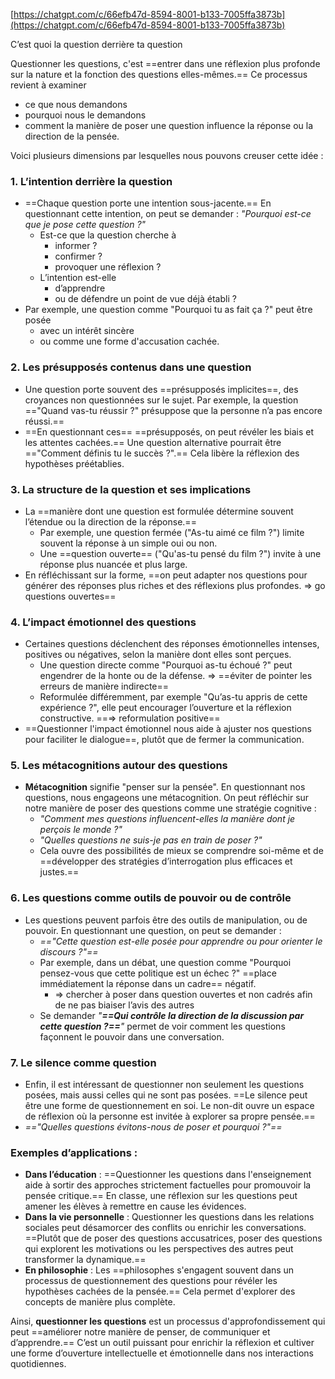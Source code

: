 [https://chatgpt.com/c/66efb47d-8594-8001-b133-7005ffa3873b](https://chatgpt.com/c/66efb47d-8594-8001-b133-7005ffa3873b)

C’est quoi la question derrière ta question

Questionner les questions, c'est ==entrer dans une réflexion plus profonde sur la nature et la fonction des questions elles-mêmes.== Ce processus revient à examiner

- ce que nous demandons
- pourquoi nous le demandons
- comment la manière de poser une question influence la réponse ou la direction de la pensée.

Voici plusieurs dimensions par lesquelles nous pouvons creuser cette idée :

### 1. **L’intention derrière la question**

- ==Chaque question porte une intention sous-jacente.== En questionnant cette intention, on peut se demander : _"Pourquoi est-ce que je pose cette question ?"_
    - Est-ce que la question cherche à
        - informer ?
        - confirmer ?
        - provoquer une réflexion ?
    - L’intention est-elle
        - d’apprendre
        - ou de défendre un point de vue déjà établi ?
- Par exemple, une question comme "Pourquoi tu as fait ça ?" peut être posée
    - avec un intérêt sincère
    - ou comme une forme d'accusation cachée.

### 2. **Les présupposés contenus dans une question**

- Une question porte souvent des ==présupposés implicites==, des croyances non questionnées sur le sujet. Par exemple, la question =="Quand vas-tu réussir ?" présuppose que la personne n’a pas encore réussi.==
- ==En questionnant ces== ==présupposés, on peut révéler les biais et les attentes cachées.== Une question alternative pourrait être =="Comment définis tu le succès ?".== Cela libère la réflexion des hypothèses préétablies.

### 3. **La structure de la question et ses implications**

- La ==manière dont une question est formulée détermine souvent l’étendue ou la direction de la réponse.==
    - Par exemple, une question fermée ("As-tu aimé ce film ?") limite souvent la réponse à un simple oui ou non.
    - Une ==question ouverte== ("Qu'as-tu pensé du film ?") invite à une réponse plus nuancée et plus large.
- En réfléchissant sur la forme, ==on peut adapter nos questions pour générer des réponses plus riches et des réflexions plus profondes. ⇒ go questions ouvertes==

### 4. **L’impact émotionnel des questions**

- Certaines questions déclenchent des réponses émotionnelles intenses, positives ou négatives, selon la manière dont elles sont perçues.
    - Une question directe comme "Pourquoi as-tu échoué ?" peut engendrer de la honte ou de la défense. ⇒ ==éviter de pointer les erreurs de manière indirecte==
    - Reformulée différemment, par exemple "Qu’as-tu appris de cette expérience ?", elle peut encourager l’ouverture et la réflexion constructive. ==⇒ reformulation positive==
- ==Questionner l'impact émotionnel nous aide à ajuster nos questions pour faciliter le dialogue==, plutôt que de fermer la communication.

### 5. **Les métacognitions autour des questions**

- **Métacognition** signifie "penser sur la pensée". En questionnant nos questions, nous engageons une métacognition. On peut réfléchir sur notre manière de poser des questions comme une stratégie cognitive :
    - _"Comment mes questions influencent-elles la manière dont je perçois le monde ?"_
    - _"Quelles questions ne suis-je pas en train de poser ?"_
    - Cela ouvre des possibilités de mieux se comprendre soi-même et de ==développer des stratégies d’interrogation plus efficaces et justes.==

### 6. **Les questions comme outils de pouvoir ou de contrôle**

- Les questions peuvent parfois être des outils de manipulation, ou de pouvoir. En questionnant une question, on peut se demander :
    - _=="Cette question est-elle posée pour apprendre ou pour orienter le discours ?"==_
    - Par exemple, dans un débat, une question comme "Pourquoi pensez-vous que cette politique est un échec ?" ==place immédiatement la réponse dans un cadre== négatif.
        - ⇒ chercher à poser dans question ouvertes et non cadrés afin de ne pas biaiser l’avis des autres
    - Se demander _"__==Qui contrôle la direction de la discussion par cette question ?==__"_ permet de voir comment les questions façonnent le pouvoir dans une conversation.

### 7. **Le silence comme question**

- Enfin, il est intéressant de questionner non seulement les questions posées, mais aussi celles qui ne sont pas posées. ==Le silence peut être une forme de questionnement en soi. Le non-dit ouvre un espace de réflexion où la personne est invitée à explorer sa propre pensée.==
- _=="Quelles questions évitons-nous de poser et pourquoi ?"==_

### Exemples d’applications :

- **Dans l’éducation** : ==Questionner les questions dans l'enseignement aide à sortir des approches strictement factuelles pour promouvoir la pensée critique.== En classe, une réflexion sur les questions peut amener les élèves à remettre en cause les évidences.
- **Dans la vie personnelle** : Questionner les questions dans les relations sociales peut désamorcer des conflits ou enrichir les conversations. ==Plutôt que de poser des questions accusatrices, poser des questions qui explorent les motivations ou les perspectives des autres peut transformer la dynamique.==
- **En philosophie** : Les ==philosophes s'engagent souvent dans un processus de questionnement des questions pour révéler les hypothèses cachées de la pensée.== Cela permet d'explorer des concepts de manière plus complète.

Ainsi, **questionner les questions** est un processus d'approfondissement qui peut ==améliorer notre manière de penser, de communiquer et d’apprendre.== C’est un outil puissant pour enrichir la réflexion et cultiver une forme d’ouverture intellectuelle et émotionnelle dans nos interactions quotidiennes.
